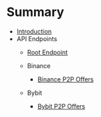 # Summary

*   [Introduction](introduction.md)
*   API Endpoints
    *   [Root Endpoint](api/root_endpoint.md)
    *   Binance
        *   [Binance P2P Offers](api/binance_offers.md)
        
    *   Bybit
        *   [Bybit P2P Offers](api/bybit_offers.md)
